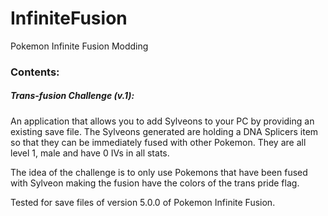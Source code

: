# InfiniteFusion
Pokemon Infinite Fusion Modding

### Contents:

##### Trans-fusion Challenge (v.1):
An application that allows you to add Sylveons to your PC by providing an existing save file.
The Sylveons generated are holding a DNA Splicers item so that they can be immediately fused with other Pokemon.
They are all level 1, male and have 0 IVs in all stats.

The idea of the challenge is to only use Pokemons that have been fused with Sylveon
making the fusion have the colors of the trans pride flag.

Tested for save files of version 5.0.0 of Pokemon Infinite Fusion.
